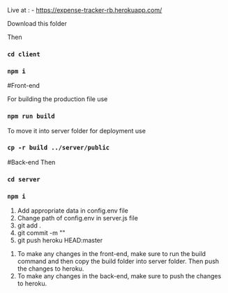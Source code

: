 Live at : - https://expense-tracker-rb.herokuapp.com/

Download this folder

Then

### `cd client`

### `npm i`

#Front-end

For building the production file use

### `npm run build`

To move it into server folder for deployment use

### `cp -r build ../server/public`

#Back-end
Then

### `cd server`

### `npm i`

1. Add appropriate data in config.env file
2. Change path of config.env in server.js file
3. git add .
4. git commit -m ""
5. git push heroku HEAD:master

<!-- Updating -->

1. To make any changes in the front-end, make sure to run the build command and then copy the build folder into server folder. Then push the changes to heroku.
2. To make any changes in the back-end, make sure to push the changes to heroku.
